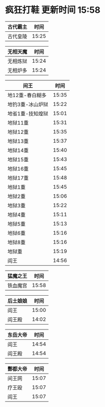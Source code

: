 # 疯狂打鞋 更新时间 15:58

| 古代霸主   | 时间    |
|--------|-------|
| 古代皇陵 | 15:25 |

| 无相天魔   | 时间    |
|--------|-------|
| 无相炼狱 | 15:24 |
| 无相炉多 | 15:24 |

| 间王   | 时间    |
|--------|-------|
| 地12重-春白糊多 | 15:35 |
| 地钓3重-冰山炉狱 | 15:22 |
| 地省1重-技知煌狱 | 15:01 |
| 地狱11重 | 15:31 |
| 地狱12重 | 15:35 |
| 地狱13重 | 15:37 |
| 地狱14重 | 15:40 |
| 地狱15重 | 15:43 |
| 地狱16重 | 15:45 |
| 地狱17重 | 15:48 |
| 地狱1重 | 15:45 |
| 地狱2重 | 15:06 |
| 地狱3重 | 15:22 |
| 地狱4重 | 15:11 |
| 地狱5重 | 15:13 |
| 地狱6重 | 15:16 |
| 地狱8重 | 15:16 |
| 地狱重 | 15:19 |
| 阎王 | 14:56 |

| 猛魔之王   | 时间    |
|--------|-------|
| 铁血魔宫 | 15:58 |

| 后土娘娘   | 时间    |
|--------|-------|
| 阎王 | 15:00 |
| 阎王殿 | 14:02 |

| 东岳大帝   | 时间    |
|--------|-------|
| 阎王 | 14:54 |
| 阎王殿 | 14:54 |

| 酆都大帝   | 时间    |
|--------|-------|
| 间王网 | 15:07 |
| 疗王殴 | 15:07 |
| 阎王 | 15:07 |